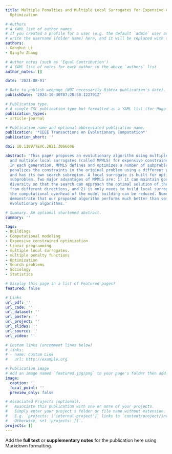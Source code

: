 ```yaml
---
title: Multiple Penalties and Multiple Local Surrogates for Expensive Constrained
  Optimization

# Authors
# A YAML list of author names
# If you created a profile for a user (e.g. the default `admin` user at `content/authors/admin/`), 
# write the username (folder name) here, and it will be replaced with their full name and linked to their profile.
authors:
- Genghui Li
- Qingfu Zhang

# Author notes (such as 'Equal Contribution')
# A YAML list of notes for each author in the above `authors` list
author_notes: []

date: '2021-08-01'

# Date to publish webpage (NOT necessarily Bibtex publication's date).
publishDate: '2024-10-30T07:28:58.122791Z'

# Publication type.
# A single CSL publication type but formatted as a YAML list (for Hugo requirements).
publication_types:
- article-journal

# Publication name and optional abbreviated publication name.
publication: '*IEEE Transactions on Evolutionary Computation*'
publication_short: ''

doi: 10.1109/TEVC.2021.3066606

abstract: 'This paper proposes an evolutionary algorithm using multiple penalties
  and multiple local surrogates (called MPMLS) for expensive constrained optimization.
  In each generation, MPMLS defines and optimizes a number of subproblems. Each subproblem
  penalizes the constraints in the original problem using a different penalty coefficient
  and has its own search subregion. A local surrogate is built for optimizing each
  subproblem. Two major advantages of MPMLS are: 1) it can maintain good population
  diversity so that the search can approach the optimal solution of the original problem
  from different directions, and 2) it only needs to build local surrogates so that
  the computational overhead of the model building can be reduced. Numerical experiments
  demonstrate that our proposed algorithm performs much better than some other state-of-the-art
  evolutionary algorithms.'

# Summary. An optional shortened abstract.
summary: ''

tags:
- Buildings
- Computational modeling
- Expensive constrained optimization
- Linear programming
- multiple local surrogates.
- multiple penalty functions
- Optimization
- Search problems
- Sociology
- Statistics

# Display this page in a list of Featured pages?
featured: false

# Links
url_pdf: ''
url_code: ''
url_dataset: ''
url_poster: ''
url_project: ''
url_slides: ''
url_source: ''
url_video: ''

# Custom links (uncomment lines below)
# links:
# - name: Custom Link
#   url: http://example.org

# Publication image
# Add an image named `featured.jpg/png` to your page's folder then add a caption below.
image:
  caption: ''
  focal_point: ''
  preview_only: false

# Associated Projects (optional).
#   Associate this publication with one or more of your projects.
#   Simply enter your project's folder or file name without extension.
#   E.g. `projects: ['internal-project']` links to `content/project/internal-project/index.md`.
#   Otherwise, set `projects: []`.
projects: []
---
```


Add the **full text** or **supplementary notes** for the publication here using Markdown formatting.
